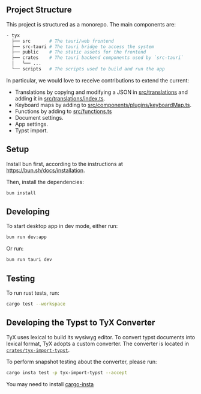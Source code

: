 ## Project Structure

This project is structured as a monorepo. The main components are:

```bash
- tyx
  ├── src       # The tauri/web frontend
  ├── src-tauri # The tauri bridge to access the system
  ├── public    # The static assets for the frontend
  ├── crates    # The tauri backend components used by `src-tauri`
  │   └── ...
  └── scripts   # The scripts used to build and run the app
```

In particular, we would love to receive contributions to extend the current:

- Translations by copying and modifying a JSON in [src/translations](src/translations/) and adding it in [src/translations/index.ts](src/translations/index.ts).
- Keyboard maps by adding to [src/components/plugins/keyboardMap.ts](src/components/plugins/keyboardMap.ts).
- Functions by adding to [src/functions.ts](src/functions.ts)
- Document settings.
- App settings.
- Typst import.

## Setup

Install bun first, according to the instructions at https://bun.sh/docs/installation.

Then, install the dependencies:

```bash
bun install
```

## Developing

To start desktop app in dev mode, either run:

```bash
bun run dev:app
```

Or run:

```bash
bun run tauri dev
```

## Testing

To run rust tests, run:

```bash
cargo test --workspace
```

## Developing the Typst to TyX Converter

TyX uses lexical to build its wysiwyg editor. To convert typst documents into lexical format, TyX adopts a custom converter. The converter is located in [`crates/tyx-import-typst`](./crates/tyx-import-typst).

To perform snapshot testing about the converter, please run:

```bash
cargo insta test -p tyx-import-typst --accept
```

You may need to install [cargo-insta](https://crates.io/crates/cargo-insta)

<!-- todo: build locally -->
